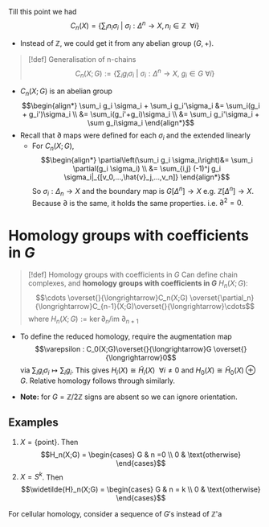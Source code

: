 Till this point we had 
$$C_n(X) = \{\sum_in_i\sigma_i\:|\: \sigma_i:\Delta^n \to X, n_i \in \mathbb{Z}\:\:\forall i\}$$
- Instead of $\mathbb{Z}$, we could get it from any abelian group $(G,+)$.

>[!def] Generalisation of n-chains
>$$C_n(X;G):=\{\sum_i g_i \sigma_i\:|\: \sigma_i: \Delta^n \to X,\:g_i\in G \: \forall i\}$$

- $C_n(X;G)$ is an abelian group
$$\begin{align*}
\sum_i g_i \sigma_i + \sum_i g_i'\sigma_i &= \sum_i(g_i + g_i')\sigma_i \\
&= \sum_i(g_i'+g_i)\sigma_i \\
&= \sum_i g_i'\sigma_i + \sum g_i\sigma_i
\end{align*}$$
- Recall that $\partial$ maps were defined for each $\sigma_i$ and the extended linearly
	- For $C_n(X;G)$, $$\begin{align*}
\partial\left(\sum_i g_i \sigma_i\right)&= \sum_i \partial(g_i \sigma_i) \\
&= \sum_{i,j} (-1)^j g_i \sigma_i|_{[v_0,...,\hat{v}_j,...,v_n]}
\end{align*}$$ So $\sigma_i: \Delta_n \to X$ and the boundary map is $G[\Delta^n] \to X$ e.g. $\mathbb{Z}[\Delta^n]\to X$. Because $\partial$ is the same, it holds the same properties. i.e. $\partial^2 = 0$.

# Homology groups with coefficients in $G$

>[!def] Homology groups with coefficients in $G$
>Can define chain complexes, and **homology groups with coefficients in $G$** $H_n(X;G)$: $$\cdots \overset{}{\longrightarrow}C_n(X;G) \overset{\partial_n}{\longrightarrow}C_{n-1}(X;G)\overset{}{\longrightarrow}\cdots$$
>where $H_n(X;G):= \ker \partial_n/\text{im }\partial_{n+1}$

- To define the reduced homology, require the augmentation map $$\varepsilon : C_0(X;G)\overset{}{\longrightarrow}G \overset{}{\longrightarrow}0$$ via $\sum_i g_i \sigma_i \longmapsto \sum_ig_i$. This gives $H_i(X) \cong \widetilde{H}_i(X) \:\:\forall i \neq 0$ and $H_0(X) \cong \widetilde{H}_0(X) \oplus G$. Relative homology follows through similarly.

- **Note:** for $G = \mathbb{Z}/2\mathbb{Z}$ signs are absent so we can ignore orientation.

## Examples

1. $X = \{\text{point}\}$. Then $$H_n(X;G) = \begin{cases}
G & n =0 \\
0 & \text{otherwise}
\end{cases}$$
2. $X = S^k$. Then $$\widetilde{H}_n(X;G) = \begin{cases}
G & n = k \\
0 & \text{otherwise}
\end{cases}$$

For cellular homology, consider a sequence of $G'$s instead of $\mathbb{Z}$'a 
